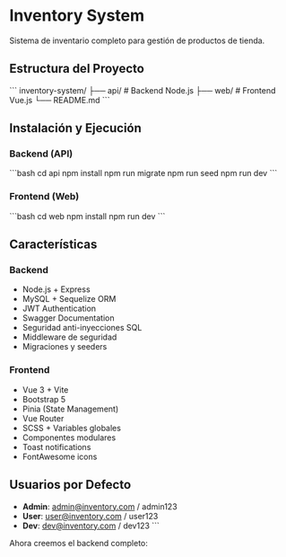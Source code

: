 # Inventory System

Sistema de inventario completo para gestión de productos de tienda.

## Estructura del Proyecto

\`\`\`
inventory-system/
├── api/          # Backend Node.js
├── web/          # Frontend Vue.js
└── README.md
\`\`\`

## Instalación y Ejecución

### Backend (API)
\`\`\`bash
cd api
npm install
npm run migrate
npm run seed
npm run dev
\`\`\`

### Frontend (Web)
\`\`\`bash
cd web
npm install
npm run dev
\`\`\`

## Características

### Backend
- Node.js + Express
- MySQL + Sequelize ORM
- JWT Authentication
- Swagger Documentation
- Seguridad anti-inyecciones SQL
- Middleware de seguridad
- Migraciones y seeders

### Frontend
- Vue 3 + Vite
- Bootstrap 5
- Pinia (State Management)
- Vue Router
- SCSS + Variables globales
- Componentes modulares
- Toast notifications
- FontAwesome icons

## Usuarios por Defecto

- **Admin**: admin@inventory.com / admin123
- **User**: user@inventory.com / user123
- **Dev**: dev@inventory.com / dev123
\`\`\`

Ahora creemos el backend completo:
